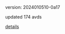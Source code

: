version: 2024010510-0a17

updated 174 avds

[details](https://github.com/0x74f917491bfa7ebfa379/ali_avd_db/blob/master/change_log/2024/01/05/10/0a17.txt)